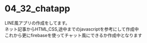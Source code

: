 # 04_32_chatapp
LINE風アプリの作成をしてます。<br>
ネット記事からHTML,CSS,途中までのjavascriptを参考にして作成中<br>
これから更にfirebaseを使ってチャット風にできるか作成中となります
